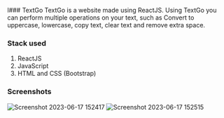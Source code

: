 l### TextGo
TextGo is a website made using ReactJS. Using TextGo you can perform multiple operations on your text, such as Convert to uppercase, lowercase, copy text, clear text and remove extra space.
### Stack used
1. ReactJS
2. JavaScript
3. HTML and CSS (Bootstrap) 

### Screenshots
![Screenshot 2023-06-17 152417](https://github.com/anirudhsalaria/TextGo/assets/109616328/b3d3e7c8-096c-4d61-99aa-76a585e4fa8a)
![Screenshot 2023-06-17 152515](https://github.com/anirudhsalaria/TextGo/assets/109616328/7bdb9a5b-9046-4b1d-897f-817856b38648)
